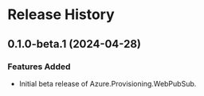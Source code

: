 # Release History

## 0.1.0-beta.1 (2024-04-28)

### Features Added

- Initial beta release of Azure.Provisioning.WebPubSub.
